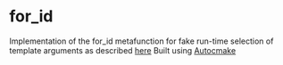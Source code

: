 # for_id
Implementation of the for_id metafunction for fake run-time selection of template arguments as described [here](http://arxiv.org/abs/1306.5142)
Built using [Autocmake](https://github.com/scisoft/autocmake)
